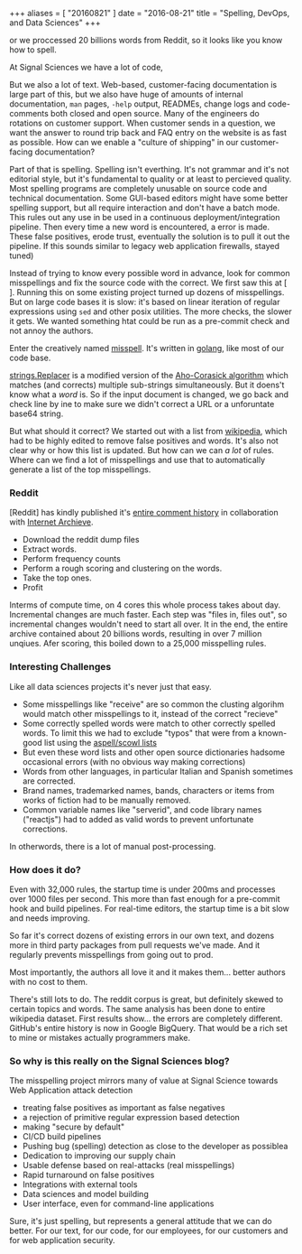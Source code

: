 +++
aliases = [ "20160821" ]
date = "2016-08-21"
title = "Spelling, DevOps, and Data Sciences"
+++

or we proccessed 20 billions words from Reddit, so it looks like you know how
to spell.

At Signal Sciences we have a lot of code, 

But we also a lot of text.  Web-based, customer-facing documentation is
large part of this, but we also have huge of amounts of internal documentation,
`man` pages, `-help` output, READMEs, change logs and code-comments both
closed and open source.  Many of the engineers do rotations on customer
support.  When customer sends in a question, we want the answer to round trip
back and FAQ entry on the website is as fast as possible.  How can we enable a
"culture of shipping" in our customer-facing documentation?

Part of that is spelling.  Spelling isn't everthing.  It's not grammar and
it's not editorial style, but it's fundamental to quality or at least to
percieved quality.  Most spelling programs are completely unusable on source
code and technical documentation.  Some GUI-based editors might have some
better spelling support, but all require interaction and don't have a batch
mode.  This rules out any use in be used in a continuous
deployment/integration pipeline.  Then every time a new word is encountered, a
error is made.  These false positives, erode trust, eventually the solution is
to pull it out the pipeline.  If this sounds similar to legacy web application
firewalls, stayed tuned)

Instead of trying to know every possible word in advance, look for common
misspellings and fix the source code with the correct.  We first saw this at [
].  Running this on some existing project turned up dozens of misspellings.
But on large code bases it is slow:  it's based on linear iteration of regular
expressions using `sed` and other posix utilities.   The more checks, the
slower it gets.   We wanted something htat could be run as a pre-commit check
and not annoy the authors. 

Enter the creatively named [misspell](https://github.com/client9/misspell).
It's written in [golang](https://golang.org/), like most of our code base.

[strings.Replacer](https://golang.org/pkg/strings/#Replacer) is a modified
version of the [Aho-Corasick algorithm](https://en.wikipedia.org/wiki/Aho–Corasick_algorithm) which matches (and corrects) multiple
sub-strings simultaneously.  But it doens't know what a _word_ is.  So if the
input document is changed, we go back and check line by ine to make sure we
didn't correct a URL or a unforuntate base64 string.

But what should it correct?  We started out with a list from
[wikipedia](https://en.wikipedia.org/wiki/Commonly_misspelled_English_words),
which had to be highly edited to remove false positives and words.  It's also
not clear why or how this list is updated.  But how can we can _a lot_ of
rules.  Where can we find a lot of misspellings and use that to automatically
generate a list of the top misspellings.  


### Reddit

[Reddit] has kindly published it's [entire comment history](https://archive.org/details/2015_reddit_comments_corpus) in collaboration with [Internet Archieve](https://archive.org).

* Download the reddit dump files
* Extract words.
* Perform frequency counts
* Perform a rough scoring and clustering on the words.
* Take the top ones.
* Profit

Interms of compute time, on 4 cores this whole process takes about day.
Incremental changes are much faster.  Each step
was "files in, files out", so incremental changes wouldn't need to start all
over.  It in the end, the entire archive contained about 20 billions words,
resulting in over 7 million unqiues.  Afer scoring, this boiled down to a
25,000 misspelling rules.

### Interesting Challenges

Like all data sciences projects it's never just that easy.

* Some misspellings like "receive" are so common the clusting algorihm would
  match other misspellings to it, instead of the correct "recieve"
* Some correctly spelled words were match to other correctly spelled words.
  To limit this we had to exclude "typos" that were from a known-good list
  using the [aspell/scowl lists](http://app.aspell.net/create)
* But even these word lists and other open source dictionaries hadsome occasional errors (with no
  obvious way making corrections)
* Words from other languages, in particular Italian and Spanish sometimes are
  corrected. 
* Brand names, trademarked names, bands, characters or items from works of
  fiction had to be manually removed.
* Common variable names like "serverid", and code library names ("reactjs")
  had to added as valid words to prevent unfortunate corrections.

In otherwords, there is a lot of manual post-processing.

### How does it do?

Even with 32,000 rules, the startup time is under 200ms and processes over
1000 files per second.  This more than fast enough for a pre-commit hook and
build pipelines.  For real-time editors, the startup time is a bit slow and
needs improving.

So far it's  correct dozens of existing errors in our own text, and dozens more in third party packages from pull requests we've made. And it
regularly prevents misspellings from going out to prod.

Most importantly, the authors all love it and it makes them... better authors
with no cost to them.

There's still lots to do.  The reddit corpus is great, but definitely skewed
to certain topics and words.   The same analysis has been done to entire
wikipedia dataset.  First results show... the errors are completely different.
GitHub's entire history is now in Google BigQuery.  That would be a rich set
to mine or mistakes actually programmers make.


### So why is this really on the Signal Sciences blog?

The misspelling project mirrors many of value at Signal Science towards Web Application attack detection

* treating false positives as important as false negatives
* a rejection of primitive regular expression based detection
* making "secure by default"
* CI/CD build pipelines
* Pushing bug (spelling) detection as close to the developer as possiblea
* Dedication to improving our supply chain 
* Usable defense based on real-attacks (real misspellings)
* Rapid turnaround on false positives
* Integrations with external tools
* Data sciences and model building
* User interface, even for command-line applications

Sure, it's just spelling, but represents a general attitude that we can do
better.  For our text, for our code, for our employees, for our customers and
for web application security.

